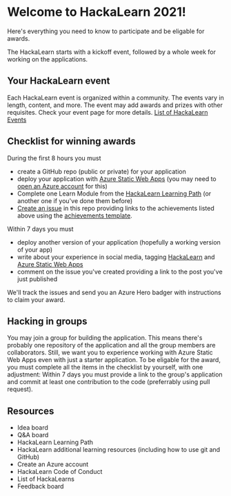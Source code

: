 # Welcome to HackaLearn 2021!

Here's everything you need to know to participate and be eligable for awards. 

The HackaLearn starts with a kickoff event, followed by a whole week for working on the applications.

## Your HackaLearn event
Each HackaLearn event is organized within a community. 
The events vary in length, content, and more. 
The event may add awards and prizes with other requisites.
Check your event page for more details.
[List of HackaLearn Events]()

## Checklist for winning awards

During the first 8 hours you must 
- create a GitHub repo (public or private) for your application
- deploy your application with [Azure Static Web Apps](https://azure.microsoft.com/en-us/services/app-service/static/?WT.mc_id=javascript-20968-shjacobs) (you may need to [open an Azure account](https://azure.microsoft.com/en-us/free/open-source/?WT.mc_id=javascript-20968-shjacobs) for this)
- Complete one Learn Module from the [HackaLearn Learning Path]() (or another one if you've done them before)
- [Create an issue](../../issues) in this repo providing links to the achievements listed above using the [achievements template]().

Within 7 days you must
- deploy another version of your application (hopefully a working version of your app)
- write about your experience in social media, tagging [HackaLearn](#list_of_hackalearn_social_media_accounts) and [Azure Static Web Apps]()
- comment on the issue you've created providing a link to the post you've just published

We'll track the issues and send you an Azure Hero badger with instructions to claim your award.

## Hacking in groups
You may join a group for building the application. 
This means there's probably one repository of the application and all the group members are collaborators. 
Still, we want you to experience working with Azure Static Web Apps even with just a starter application. 
To be eligable for the award, you must complete all the items in the checklist by yourself, with one adjustment: 
Within 7 days you must provide a link to the group's application and commit at least one contribution to the code (preferrably using pull request).

## Resources
- Idea board
- Q&A board
- HackaLearn Learning Path
- HackaLearn additional learning resources (including how to use git and GitHub)
- Create an Azure account
- HackaLearn Code of Conduct
- List of HackaLearns
- Feedback board

 
